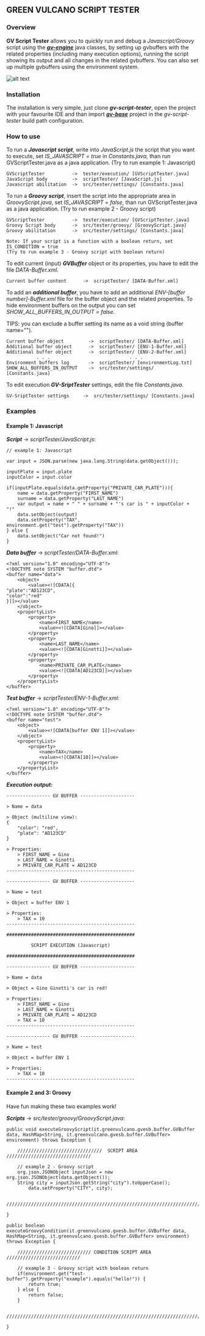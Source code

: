 ## GREEN VULCANO SCRIPT TESTER

### Overview

**GV Script Tester** allows you to quickly run and debug a *Javascript/Groovy* script using the [***gv-engine***](https://github.com/green-vulcano/gv-engine) java classes, by setting up gvbuffers with the related properties (including many execution options), running the script showing its output and all changes in the related gvbuffers.
You can also set up multiple gvbuffers using the environment system. 

![alt text](https://raw.githubusercontent.com/Luke460/gv-script-tester/master/gv-script-tester.png)

### Installation

The installation is very simple, just clone ***gv-script-tester***, open the project with your favourite IDE and than import [***gv-base***](https://github.com/green-vulcano/gv-engine) project in the *gv-script-tester* build path configuration.

### How to use

To run a ***Javascript script***, write into *JavaScript.js* the script that you want to execute, set *IS_JAVASCRIPT = true* in *Constants.java*, than run GVScriptTester.java as a java application. (Try to run example 1: Javascript)

```
GVScriptTester          ->  tester/execution/ [GVScriptTester.java]
JavaScript body         ->  scriptTester/ [JavaScript.js]
Javascript abilitation  ->  src/tester/settings/ [Constants.java]
```

To run a ***Groovy script***, insert the script into the appropriate area in *GroovyScript.java*, set *IS_JAVASCRIPT = false*, than run GVScriptTester.java as a java application. (Try to run example 2 - Groovy script)

```
GVScriptTester          ->  tester/execution/ [GVScriptTester.java]
Groovy Script body      ->  src/tester/groovy/ [GroovyScript.java]
Groovy abilitation      ->  src/tester/settings/ [Constants.java]
```

    Note: If your script is a function with a boolean return, set IS_CONDITION = true 
    (Try to run example 3 - Groovy script with boolean return)

To edit current (input) ***GVBuffer*** object or its properties, you have to edit the file *DATA-Buffer.xml*.
```
Current buffer content      ->  scriptTester/ [DATA-Buffer.xml]
```

To add an ***additional buffer***, you have to add an additional *ENV-[buffer number]-Buffer.xml* file for the buffer object and the related properties. To hide environment buffers on the output you can set *SHOW_ALL_BUFFERS_IN_OUTPUT = false*.

TIPS: you can exclude a buffer setting its name as a void string (buffer name="").

```
Current buffer object         ->  scriptTester/ [DATA-Buffer.xml]
Additional buffer object      ->  scriptTester/ [ENV-1-Buffer.xml]
Additional buffer object      ->  scriptTester/ [ENV-2-Buffer.xml]
           . . .                             . . .
Environment buffers log       ->  scriptTester/ [environmentLog.txt]
SHOW_ALL_BUFFERS_IN_OUTPUT    ->  src/tester/settings/ [Constants.java]
```

To edit execution ***GV-SriptTester*** settings, edit the file *Constants.java*.

```
GV-SriptTester settings     ->  src/tester/settings/ [Constants.java]
```

### Examples
#### Example 1: Javascript
***Script*** -> *scriptTester/JavaScript.js*:
```
// example 1: Javascript

var input = JSON.parse(new java.lang.String(data.getObject()));

inputPlate = input.plate
inputColor = input.color

if(inputPlate.equals(data.getProperty("PRIVATE_CAR_PLATE"))){
	name = data.getProperty("FIRST_NAME")
	surname = data.getProperty("LAST_NAME")
	var output = name + " " + surname + "'s car is " + inputColor + "!"
	data.setObject(output)
	data.setProperty("TAX", environment.get("test").getProperty("TAX"))
} else {
	data.setObject("Car not found!")
}
```
***Data buffer*** -> *scriptTester/DATA-Buffer.xml*:
```
<?xml version="1.0" encoding="UTF-8"?>
<!DOCTYPE note SYSTEM "buffer.dtd">
<buffer name="data">
	<object>
		<value><![CDATA[{
"plate":"AD123CD",
"color":"red"
}]]></value>
	</object>
	<propertyList>
		<property>
			<name>FIRST_NAME</name>
			<value><![CDATA[Gino]]></value>
		</property>
		<property>
			<name>LAST_NAME</name>
			<value><![CDATA[Ginotti]]></value>
		</property>
		<property>
			<name>PRIVATE_CAR_PLATE</name>
			<value><![CDATA[AD123CD]]></value>
		</property>
	</propertyList>
</buffer>
```
***Test buffer*** -> *scriptTester/ENV-1-Buffer.xml*:
```
<?xml version="1.0" encoding="UTF-8"?>
<!DOCTYPE note SYSTEM "buffer.dtd">
<buffer name="test">
	<object>
		<value><![CDATA[buffer ENV 1]]></value>
	</object>
	<propertyList>
		<property>
			<name>TAX</name>
			<value><![CDATA[10]]></value>
		</property>
	</propertyList>
</buffer>
```
***Execution output:***
```
---------------- GV BUFFER --------------------

> Name = data

> Object (multiline view):
{
    "color": "red",
    "plate": "AD123CD"
}

> Properties:
    > FIRST_NAME = Gino
    > LAST_NAME = Ginotti
    > PRIVATE_CAR_PLATE = AD123CD
-----------------------------------------------

---------------- GV BUFFER --------------------

> Name = test

> Object = buffer ENV 1

> Properties:
    > TAX = 10
-----------------------------------------------

###############################################

         SCRIPT EXECUTION (Javascript)

###############################################

---------------- GV BUFFER --------------------

> Name = data

> Object = Gino Ginotti's car is red!

> Properties:
    > FIRST_NAME = Gino
    > LAST_NAME = Ginotti
    > PRIVATE_CAR_PLATE = AD123CD
    > TAX = 10
-----------------------------------------------

---------------- GV BUFFER --------------------

> Name = test

> Object = buffer ENV 1

> Properties:
    > TAX = 10
-----------------------------------------------
```
#### Example 2 and 3: Groovy
Have fun making these two examples work!

***Scripts*** -> *src/tester/groovy/GroovyScript.java*:
```
public void executeGroovyScript(it.greenvulcano.gvesb.buffer.GVBuffer data, HashMap<String, it.greenvulcano.gvesb.buffer.GVBuffer> environment) throws Exception {

	///////////////////////////////  SCRIPT AREA  ///////////////////////////////

	// example 2 - Groovy script
	org.json.JSONObject inputJson = new org.json.JSONObject(data.getObject());
	String city = inputJson.getString("city").toUpperCase();
    	data.setProperty("CITY", city);

	/////////////////////////////////////////////////////////////////////////////

}

public boolean executeGroovyCondition(it.greenvulcano.gvesb.buffer.GVBuffer data, HashMap<String, it.greenvulcano.gvesb.buffer.GVBuffer> environment) throws Exception {

	/////////////////////////// CONDITION SCRIPT AREA  ///////////////////////////

	// example 3 - Groovy script with boolean return
	if(environment.get("test-buffer").getProperty("example").equals("hello!")) {
		return true;
	} else {
		return false;
	}		

	/////////////////////////////////////////////////////////////////////////////

}	
```
